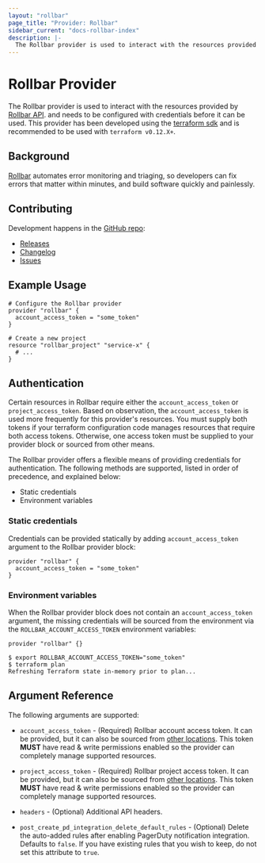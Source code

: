 ```yaml
---
layout: "rollbar"
page_title: "Provider: Rollbar"
sidebar_current: "docs-rollbar-index"
description: |-
  The Rollbar provider is used to interact with the resources provided by the Rollbar API.
---
```


# Rollbar Provider

The Rollbar provider is used to interact with the resources provided by [Rollbar API](https://docs.rollbar.com/reference).
and needs to be configured with credentials before it can be used. This provider has been developed
using the [terraform sdk](https://github.com/hashicorp/terraform-plugin-sdk) and is recommended to be used with `terraform v0.12.X+`.

## Background

[Rollbar](https://rollbar.com) automates error monitoring and triaging, so developers can fix errors that matter within minutes,
and build software quickly and painlessly.

## Contributing

Development happens in the [GitHub repo](https://github.com/davidji99/terraform-provider-rollbar):

* [Releases](https://github.com/davidji99/terraform-provider-rollbar/releases)
* [Changelog](https://github.com/davidji99/terraform-provider-rollbar/blob/master/CHANGELOG.md)
* [Issues](https://github.com/davidji99/terraform-provider-rollbar/issues)

## Example Usage

```hcl
# Configure the Rollbar provider
provider "rollbar" {
  account_access_token = "some_token"
}

# Create a new project
resource "rollbar_project" "service-x" {
  # ...
}
```

## Authentication

Certain resources in Rollbar require either the `account_access_token` or `project_access_token`. Based on observation,
the `account_access_token` is used more frequently for this provider's resources. You must supply both tokens
if your terraform configuration code manages resources that require both access tokens. Otherwise, one access token
must be supplied to your provider block or sourced from other means.

The Rollbar provider offers a flexible means of providing credentials for authentication.
The following methods are supported, listed in order of precedence, and explained below:

* Static credentials
* Environment variables

### Static credentials

Credentials can be provided statically by adding `account_access_token` argument
to the Rollbar provider block:

```hcl
provider "rollbar" {
  account_access_token = "some_token"
}
```

### Environment variables

When the Rollbar provider block does not contain an `account_access_token`
argument, the missing credentials will be sourced from the environment via the
`ROLLBAR_ACCOUNT_ACCESS_TOKEN` environment variables:

```hcl
provider "rollbar" {}
```

```shell
$ export ROLLBAR_ACCOUNT_ACCESS_TOKEN="some_token"
$ terraform plan
Refreshing Terraform state in-memory prior to plan...
```

## Argument Reference

The following arguments are supported:

* `account_access_token` - (Required) Rollbar account access token. It can be provided, but it can also
be sourced from [other locations](#Authentication). This token **MUST** have read & write permissions enabled
so the provider can completely manage supported resources.

* `project_access_token` - (Required) Rollbar project access token. It can be provided, but it can also
be sourced from [other locations](#Authentication). This token **MUST** have read & write permissions enabled
so the provider can completely manage supported resources.

* `headers` - (Optional) Additional API headers.

* `post_create_pd_integration_delete_default_rules` - (Optional) Delete the auto-added rules after enabling
PagerDuty notification integration. Defaults to `false`. If you have existing rules that you wish to keep, do not set this
attribute to `true`.